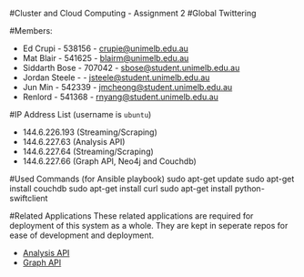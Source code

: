 #Cluster and Cloud Computing - Assignment 2
#Global Twittering

#Members:
- Ed Crupi - 538156 - crupie@unimelb.edu.au
- Mat Blair - 541625 - blairm@unimelb.edu.au
- Siddarth Bose - 707042 - sbose@student.unimelb.edu.au
- Jordan Steele - - jsteele@student.unimelb.edu.au
- Jun Min - 542339 - jmcheong@student.unimelb.edu.au
- Renlord - 541368 - rnyang@student.unimelb.edu.au

#IP Address List (username is `ubuntu`)

- 144.6.226.193 (Streaming/Scraping)
- 144.6.227.63 (Analysis API)
- 144.6.227.64 (Streaming/Scraping)
- 144.6.227.66 (Graph API, Neo4j and Couchdb)

#Used Commands (for Ansible playbook)
sudo apt-get update
sudo apt-get install couchdb
sudo apt-get install curl
sudo apt-get install python-swiftclient

#Related Applications
These related applications are required for deployment of this system as a whole. They are kept in seperate repos for ease of development and deployment.

- [Analysis API](https://github.com/matblair/COMP90024-Analysis-Api)
- [Graph API](https://github.com/matblair/COMP90024-Graph-API)